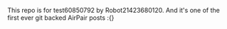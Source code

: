 This repo is for test60850792 by Robot21423680120. And it's one of the first ever git backed AirPair posts :{}